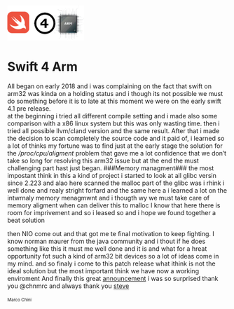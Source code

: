 <img src="images/SWIFT4ARM.png" alt="Swift4Arm" height="80" >

# Swift 4 Arm




All began on early 2018 and i was complaining on the fact that swift on arm32 was kinda on a holding status
 and i though its not possible we must do something before it is to late at this moment we were on the early 
swift 4.1 pre release.\
at the beginning i tried all different compile setting and i made also some comparison with a x86 linux system
but this was only wasting time.
then i tried all possible llvm/cland version and the same result.
After that i made the decision to scan completely the source code and it paid of, i learned so a lot of thinks 
my fortune was to find just at the early stage the solution for the _/proc/cpu/aligment_ problem that
gave me a lot confidence that we don’t take so long for resolving this arm32 issue
but at the end the must challenging part hast just began.
###Memory managment###
the most impostant think in this a kind of project
i started to look at all glibc versin since
2.223 and alao here scanned the malloc part of the glibc was i rhink i well done
and realy stright forfard and the same here a i learned a lot on the intwrnaly memory menagmwnt and i thougth wy we must take care of memory aligment when can deliver this to malloc
I know that here there is room for imprivement and so i leased so and i hope we found together a beat solution

then NIO come out and that got me te final motivation to keep fighting.
I know norman maurer from the java community and i thout if he does something like this it must me well done
and it is and what for a hreat opportunity fot such a kind of arm32 bit devices so a lot of ideas come in my mind.
and so finaly i come to this patch release
what ithink is not the ideal solution but the most important think we have now a working enviroment
And finally this great [announcement](https://www.apple.com/stevejobs/) i was so surprised thank you @chnmrc and always
thank you [steve](https://www.apple.com/stevejobs/)




<sub><sup> <chnmrc> Marco Chini</sup></sub>














